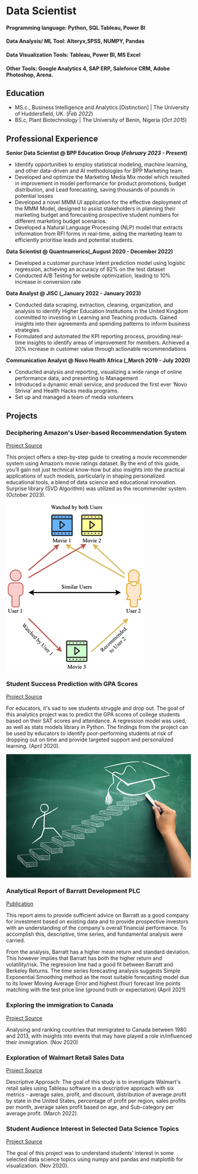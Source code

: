 # Data Scientist

#### Programming language: Python, SQL Tableau, Power BI
#### Data Analysis/ ML Tool: Alteryx,SPSS, NUMPY, Pandas
#### Data Visualization Tools: Tableau, Power BI, MS Excel
#### Other Tools: Google Analytics 4, SAP ERP, Saleforce CRM, Adobe Photoshop, Arena. 

## Education
- MS.c., Business Intelligence and Analytics [Distinction] | The University of Huddersfield, UK. (_Feb 2022_)								       			 			        		
- BS.c, Plant Biotechnology | The University of Benin, Nigeria (_Oct 2015_)

## Professional Experience
**Senior Data Scientist @ BPP Education Group (_February 2023 - Present_)**
- Identify opportunities to employ statistical modeling, machine learning, and other data-driven and AI methodologies for BPP Marketing team.
- Developed and optimize the Marketing Media Mix model which resulted in improvement in model performance for product promotions, budget distribution, and Lead forecasting, saving thousands of pounds in potential losses
- Developed a novel MMM UI application for the effective deployment of the MMM Model, designed to assist stakeholders in planning their marketing budget and forecasting prospective student numbers for different marketing budget scenarios.
-  Developed a Natural Language Processing (NLP) model that extracts information from RFI forms in real-time, aiding the marketing team to efficiently prioritise leads and potential students.
  
**Data Scientist @ Quantnumerics(_August 2020 - December 2022)**
- Developed a customer purchase intent prediction model using logistic regression, achieving an accuracy of 82% on the test dataset
- Conducted A/B Testing for website optimization, leading to 10% increase in conversion rate

**Data Analyst @ JISC (_January 2022 - January 2023)**
- Conducted data scraping, extraction, cleaning, organization, and analysis to identify Higher Education Institutions in the United Kingdom committed to investing in Learning and Teaching products. Gained insights into their agreements and spending patterns to inform business strategies.
- Formulated and automated the KPI reporting process, providing real-time insights to identify areas of improvement for members. Achieved a 20% increase in customer value through actionable recommendations

**Communication Analyst @ Novo Health Africa (_March 2019 - July 2020)**
- Conducted analysis and reporting, visualizing a wide range of online performance data, and presenting to Management 
- Introduced a dynamic email service, and produced the first ever ‘Novo Strivia’ and Health Hacks media programs.
- Set up and managed a team of media volunteers



 ## Projects

### Deciphering Amazon's User-based Recommendation System
[Project Source](https://github.com/chukolate007/Predicting-GPA-Scores-of-College-Students)

This project offers a step-by-step guide to creating a movie recommender system using Amazon’s movie ratings dataset. By the end of this guide, you’ll gain not just technical know-how but also insights into the practical applications of such models, particularly in shaping personalized educational tools, a blend of data science and educational innovation. Surprise library (SVD Algorithm) was utilized as the recommender system.
(October 2023).

 ![Bike Study](/Pages/utils/0.png)

 
### Student Success Prediction with GPA Scores
[Project Source](https://github.com/chukolate007/Predicting-GPA-Scores-of-College-Students)

For educators, it's sad to see students struggle and drop out. The goal of this analytics project was to predict the GPA scores of college students based on their SAT scores and attendance. A regression model was used, as well as stats models library in Python. The findings from the project can be used by educators to identify poor-performing students at risk of dropping out on time and provide targeted support and personalized learning.
(April 2020).

![EEG Band Discovery](/Pages/utils/success.jpeg)

### Analytical Report of Barratt Development PLC
[Publication](https://github.com/chukolate007/Analytical-Report-of-Barratt-Development-PLC-)

This report aims to provide sufficient advice on Barratt as a good company for investment based on existing data and to provide prospective investors with an understanding of the company's overall financial performance. To accomplish this, descriptive, time series, and fundamental analysis were carried.

From the analysis, Barratt has a higher mean return and standard deviation. This however implies that Barratt has both the higher return and volatility/risk. The regression line had a good fit between Barratt and Berkeley Returns. The time series forecasting analysis suggests Simple Exponential Smoothing method as the most suitable forecasting model due to its lower Moving Average Error and highest (four) forecast line points matching with the test price line (ground truth or expectation)
(April 2021)


### Exploring the immigration to Canada
[Project Source](https://github.com/chukolate007/Visualizing-Datasets-from-immigrations-to-canada-fro-1980-to-2013)

Analysing and ranking countries that immigrated to Canada between 1980 and 2013, with insights into events that may have played a role in/influenced their immigration. (Nov 2020)

### Exploration of Walmart Retail Sales Data

[Project Source](https://github.com/chukolate007/-EXPLORATION-OF-WALMART-RETAIL-SALES-DATA-A-DESCRIPTIVE-APPROACH)

Descriptive Approach: The goal of this study is to investigate Walmart's retail sales using Tableau software in a descriptive approach with six metrics - average sales, profit, and discount, distribution of average profit by state in the United States, percentage of profit per region, sales profits per month, average sales profit based on age, and Sub-category per average profit. (March 2022).


### Student Audience Interest in Selected Data Science Topics

[Project Source](https://github.com/chukolate007/Visualizing-Selected-Data-Science)

The goal of this project was to understand students’ interest in some selected data science topics using numpy and pandas and matplotlib for visualization. (Nov 2020).


